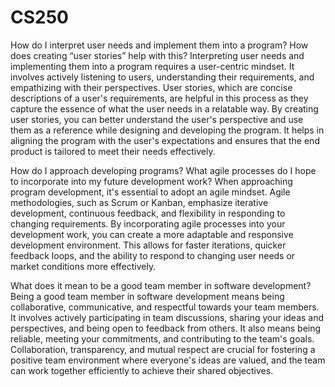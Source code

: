 # CS250
How do I interpret user needs and implement them into a program? How does creating “user stories” help with this?
Interpreting user needs and implementing them into a program requires a user-centric mindset. It involves actively listening to users, understanding their requirements, and empathizing with their perspectives. User stories, which are concise descriptions of a user's requirements, are helpful in this process as they capture the essence of what the user needs in a relatable way. By creating user stories, you can better understand the user's perspective and use them as a reference while designing and developing the program. It helps in aligning the program with the user's expectations and ensures that the end product is tailored to meet their needs effectively.

How do I approach developing programs? What agile processes do I hope to incorporate into my future development work?
When approaching program development, it's essential to adopt an agile mindset. Agile methodologies, such as Scrum or Kanban, emphasize iterative development, continuous feedback, and flexibility in responding to changing requirements. By incorporating agile processes into your development work, you can create a more adaptable and responsive development environment. This allows for faster iterations, quicker feedback loops, and the ability to respond to changing user needs or market conditions more effectively.

What does it mean to be a good team member in software development?
Being a good team member in software development means being collaborative, communicative, and respectful towards your team members. It involves actively participating in team discussions, sharing your ideas and perspectives, and being open to feedback from others. It also means being reliable, meeting your commitments, and contributing to the team's goals. Collaboration, transparency, and mutual respect are crucial for fostering a positive team environment where everyone's ideas are valued, and the team can work together efficiently to achieve their shared objectives.
